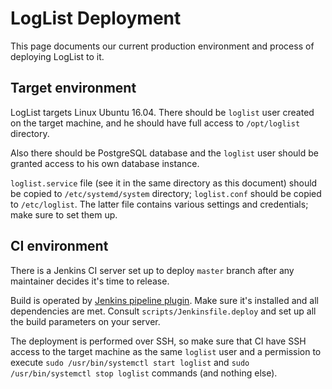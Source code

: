 LogList Deployment
==================

This page documents our current production environment and process of deploying
LogList to it.

Target environment
------------------

LogList targets Linux Ubuntu 16.04. There should be `loglist` user created on
the target machine, and he should have full access to `/opt/loglist` directory.

Also there should be PostgreSQL database and the `loglist` user should be
granted access to his own database instance.

`loglist.service` file (see it in the same directory as this document) should be
copied to `/etc/systemd/system` directory; `loglist.conf` should be copied to
`/etc/loglist`. The latter file contains various settings and credentials; make
sure to set them up.

CI environment
--------------

There is a Jenkins CI server set up to deploy `master` branch after any
maintainer decides it's time to release.

Build is operated by [Jenkins pipeline plugin][jenkins-pipeline-plugin]. Make
sure it's installed and all dependencies are met. Consult
`scripts/Jenkinsfile.deploy` and set up all the build parameters on your server.

The deployment is performed over SSH, so make sure that CI have SSH access to
the target machine as the same `loglist` user and a permission to execute
`sudo /usr/bin/systemctl start loglist` and
`sudo /usr/bin/systemctl stop loglist` commands (and nothing else).

[jenkins-pipeline-plugin]: https://wiki.jenkins-ci.org/display/JENKINS/Pipeline+Plugin
